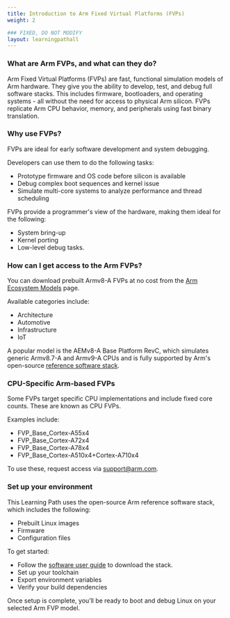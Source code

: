 ```yaml
---
title: Introduction to Arm Fixed Virtual Platforms (FVPs)
weight: 2

### FIXED, DO NOT MODIFY
layout: learningpathall
---
```


### What are Arm FVPs, and what can they do?

Arm Fixed Virtual Platforms (FVPs) are fast, functional simulation models of Arm hardware. They give you the ability to develop, test, and debug full software stacks. This includes firmware, bootloaders, and operating systems - all without the need for access to physical Arm silicon. FVPs replicate Arm CPU behavior, memory, and peripherals using fast binary translation.

### Why use FVPs?
FVPs are ideal for early software development and system debugging. 

Developers can use them to do the following tasks:

- Prototype firmware and OS code before silicon is available
- Debug complex boot sequences and kernel issue
- Simulate multi-core systems to analyze performance and thread scheduling

FVPs provide a programmer's view of the hardware, making them ideal for the following:

* System bring-up
* Kernel porting
* Low-level debug tasks.

### How can I get access to the Arm FVPs?

You can download prebuilt Armv8-A FVPs at no cost from the [Arm Ecosystem Models](https://developer.arm.com/Tools%20and%20Software/Fixed%20Virtual%20Platforms#Downloads) page. 

Available categories include:
- Architecture
- Automotive
- Infrastructure
- IoT

A popular model is the AEMv8-A Base Platform RevC, which simulates generic Armv8.7-A and Armv9-A CPUs and is fully supported by Arm's open-source [reference software stack](https://gitlab.arm.com/arm-reference-solutions/arm-reference-solutions-docs/-/blob/master/docs/aemfvp-a/user-guide.rst).

### CPU-Specific Arm-based FVPs
Some FVPs target specific CPU implementations and include fixed core counts. These are known as CPU FVPs.

Examples include:
- FVP_Base_Cortex-A55x4
- FVP_Base_Cortex-A72x4
- FVP_Base_Cortex-A78x4
- FVP_Base_Cortex-A510x4+Cortex-A710x4

To use these, request access via [support@arm.com](mailto:support@arm.com).

### Set up your environment
This Learning Path uses the open-source Arm reference software stack, which includes the following:

* Prebuilt Linux images
* Firmware
* Configuration files

To get started:

* Follow the [software user guide](https://gitlab.arm.com/arm-reference-solutions/arm-reference-solutions-docs/-/blob/master/docs/aemfvp-a/user-guide.rst) to download the stack.
* Set up your toolchain
* Export environment variables
* Verify your build dependencies

Once setup is complete, you’ll be ready to boot and debug Linux on your selected Arm FVP model.